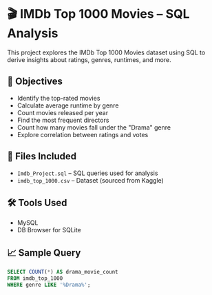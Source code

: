 # 🎬 IMDb Top 1000 Movies – SQL Analysis

This project explores the IMDb Top 1000 Movies dataset using SQL to derive insights about ratings, genres, runtimes, and more.

## 📌 Objectives
- Identify the top-rated movies
- Calculate average runtime by genre
- Count movies released per year
- Find the most frequent directors
- Count how many movies fall under the "Drama" genre
- Explore correlation between ratings and votes

## 📂 Files Included
- `Imdb_Project.sql` – SQL queries used for analysis
- `imdb_top_1000.csv` – Dataset (sourced from Kaggle)
  

## 🛠 Tools Used
- MySQL
- DB Browser for SQLite

## 📈 Sample Query
```sql
SELECT COUNT(*) AS drama_movie_count
FROM imdb_top_1000
WHERE genre LIKE '%Drama%';

